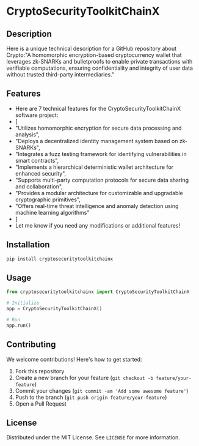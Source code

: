 # CryptoSecurityToolkitChainX

## Description

Here is a unique technical description for a GitHub repository about Crypto:"A homomorphic encryption-based cryptocurrency wallet that leverages zk-SNARKs and bulletproofs to enable private transactions with verifiable computations, ensuring confidentiality and integrity of user data without trusted third-party intermediaries."

## Features

- Here are 7 technical features for the CryptoSecurityToolkitChainX software project:
- [
- "Utilizes homomorphic encryption for secure data processing and analysis",
- "Deploys a decentralized identity management system based on zk-SNARKs",
- "Integrates a fuzz testing framework for identifying vulnerabilities in smart contracts",
- "Implements a hierarchical deterministic wallet architecture for enhanced security",
- "Supports multi-party computation protocols for secure data sharing and collaboration",
- "Provides a modular architecture for customizable and upgradable cryptographic primitives",
- "Offers real-time threat intelligence and anomaly detection using machine learning algorithms"
- ]
- Let me know if you need any modifications or additional features!
## Installation

```bash
pip install cryptosecuritytoolkitchainx
```

## Usage

```python
from cryptosecuritytoolkitchainx import CryptoSecurityToolkitChainX

# Initialize
app = CryptoSecurityToolkitChainX()

# Run
app.run()
```

## Contributing

We welcome contributions! Here's how to get started:

1. Fork this repository
2. Create a new branch for your feature (`git checkout -b feature/your-feature`)
3. Commit your changes (`git commit -am 'Add some awesome feature'`)
4. Push to the branch (`git push origin feature/your-feature`)
5. Open a Pull Request

## License

Distributed under the MIT License. See `LICENSE` for more information.
